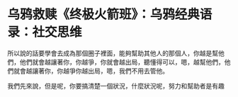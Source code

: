 # 乌鸦救赎《终极火箭班》：乌鸦经典语录：社交思维

所以說的話要學會去成為那個圈子裡面，能夠幫助其他人的那個人，你越是幫他們，他們就會越讓著你，你越爭，你就會越出局，聽懂得可以，嗯，越幫他們，他們就會越讓著你，你越爭你越出局，嗯，我們不用去管他。

我們先來說，但是呢，你要搞清楚一個狀況，什麼狀況呢，努力和幫助者是有趣